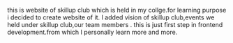 this is website of skillup club which is held in my collge.for learning purpose i decided to create website of it.
I added vision of skillup club,events we held under skillup club,our team members .
this is just first step in frontend development.from which I personally learn more and more.
